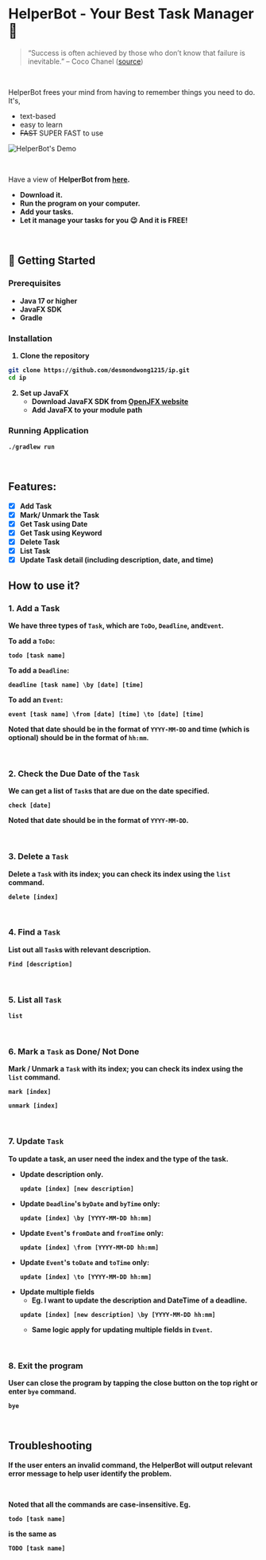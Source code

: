 # HelperBot - Your Best Task Manager 🥇
> “Success is often achieved by those who don’t know that failure is inevitable.” – Coco Chanel ([source](https://dansilvestre.com/productivity-quotes))

<br>

HelperBot frees your mind from having to remember things you need to do. It's,

* text-based
* easy to learn
* ~~FAST~~ SUPER FAST to use

![HelperBot's Demo](./Ui.png)

<br>

Have a view of <b>HelperBot<b> from [here](https://github.com/desmondwong1215/ip).

* Download it.
* Run the program on your computer.
* Add your tasks.
* Let it manage your tasks for you 😉
  And it is FREE!

<br>

## 🚀 Getting Started

### Prerequisites
- Java 17 or higher
- JavaFX SDK
- Gradle

### Installation

1. **Clone the repository**
```bash
git clone https://github.com/desmondwong1215/ip.git
cd ip
```

2. **Set up JavaFX**
    - Download JavaFX SDK from [OpenJFX website](https://openjfx.io/)
    - Add JavaFX to your module path

### Running Application
```
./gradlew run
```

<br>

## Features:
- [x] Add Task
- [x] Mark/ Unmark the Task
- [x] Get Task using Date
- [x] Get Task using Keyword
- [x] Delete Task
- [x] List Task
- [x] Update Task detail (including description, date, and time)

## How to use it?

### 1. Add a Task
We have three types of `Task`, which are `ToDo`, `Deadline`, and`Event`.

To add a `ToDo`:
```
todo [task name]
```

To add a `Deadline`:
```
deadline [task name] \by [date] [time]
```

To add an `Event`:
```
event [task name] \from [date] [time] \to [date] [time]
```
Noted that date should be in the format of `YYYY-MM-DD` and time (which is optional) should be in the format of `hh:mm`.

<br>

### 2. Check the Due Date of the `Task`
We can get a list of `Task`s that are due on the date specified.
```
check [date]
```
Noted that date should be in the format of `YYYY-MM-DD`.

<br>

### 3. Delete a `Task`
Delete a `Task` with its index; you can check its index using the `list` command.
```
delete [index]
```

<br>

### 4. Find a `Task`
List out all `Task`s with relevant description.
```
Find [description]
```

<br>

### 5. List all `Task`
```
list
```

<br>

### 6. Mark a `Task` as Done/ Not Done
Mark / Unmark a `Task` with its index; you can check its index using the `list` command.
```
mark [index]
```

```
unmark [index]
```

<br>

### 7. Update `Task`
To update a task, an user need the index and the type of the task. 
* Update description only.
    ```
    update [index] [new description]
    ```
* Update `Deadline`'s `byDate` and `byTime` only:
    ```
    update [index] \by [YYYY-MM-DD hh:mm]
    ```
* Update `Event`'s `fromDate` and `fromTime` only:
    ```
    update [index] \from [YYYY-MM-DD hh:mm]
    ```
* Update `Event`'s `toDate` and `toTime` only:
    ```
    update [index] \to [YYYY-MM-DD hh:mm]
    ```
* Update multiple fields
  * Eg. I want to update the description and DateTime of a deadline.
  ```
  update [index] [new description] \by [YYYY-MM-DD hh:mm]
  ```
  * Same logic apply for updating multiple fields in `Event`.

<br> 

### 8. Exit the program
User can close the program by tapping the close button on the top right or enter `bye` command.
```
bye
```

<br>

## Troubleshooting
If the user enters an invalid command, the HelperBot will output relevant error message to help user 
identify the problem.

<br>

Noted that all the commands are case-insensitive.
Eg.
```
todo [task name]
```
is the same as
```
TODO [task name]
```